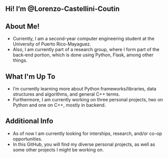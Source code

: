 ## Hi! I’m @Lorenzo-Castellini-Coutin 
## About Me!
- Currently, I am a second-year computer engineering student at the University of Puerto Rico-Mayaguez.
- Also, I am currently part of a research group, where I form part of the back-end portion, which is done using Python, Flask, among other things.
## What I'm Up To
- I’m currently learning more about Python frameworks/libraries, data structures and algorithms, and general C++ terms. 
- Furthermore, I am currently working on three personal projects, two on Python and one on C++, mostly in backend.
## Additional Info
- As of now I am currently looking for interships, research, and/or co-op opportunities.
- In this GitHub, you will find my diverse personal projects, as well as some other projects I might be working on.

<!---
Lorenzo-Castellini-Coutin/Lorenzo-Castellini-Coutin is a ✨ special ✨ repository because its `README.md` (this file) appears on your GitHub profile.
You can click the Preview link to take a look at your changes.
--->
